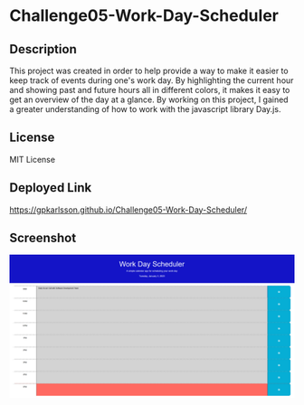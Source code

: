 # Challenge05-Work-Day-Scheduler

## Description
This project was created in order to help provide a way to make it easier to keep track of events during one's work day. By highlighting the current hour and showing past and future hours all in different colors, it makes it easy to get an overview of the day at a glance. By working on this project, I gained a greater understanding of how to work with the javascript library Day.js.

## License
MIT License

## Deployed Link
https://gpkarlsson.github.io/Challenge05-Work-Day-Scheduler/

## Screenshot
![A screenshot of a work day scheduler web page with the hour 5pm highlighted in red and "Daily Scrum Call with Software Development Team" written in the 9AM text area](https://github.com/gpkarlsson/Challenge05-Work-Day-Scheduler/blob/main/assets/ScreenshotChall05.png)
